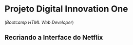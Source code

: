 # Projeto Digital Innovation One

(*Bootcamp HTML Web Developer*)

## Recriando a Interface do Netflix

